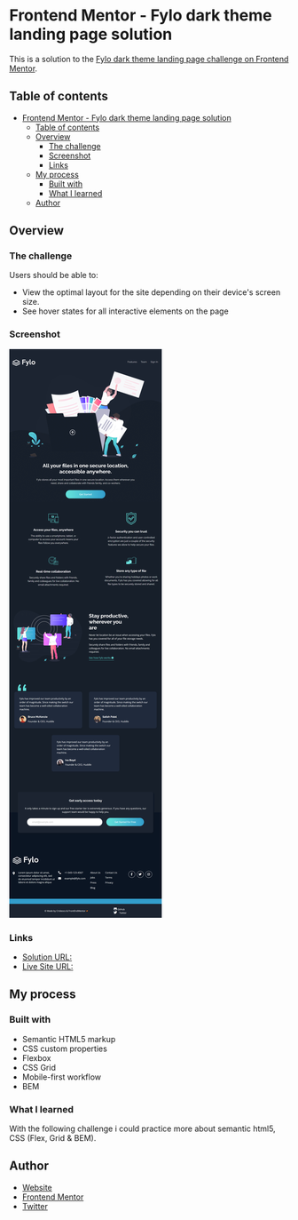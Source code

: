 # Frontend Mentor - Fylo dark theme landing page solution

This is a solution to the [Fylo dark theme landing page challenge on Frontend Mentor](https://www.frontendmentor.io/challenges/fylo-dark-theme-landing-page-5ca5f2d21e82137ec91a50fd).

## Table of contents

- [Frontend Mentor - Fylo dark theme landing page solution](#frontend-mentor---fylo-dark-theme-landing-page-solution)
  - [Table of contents](#table-of-contents)
  - [Overview](#overview)
    - [The challenge](#the-challenge)
    - [Screenshot](#screenshot)
    - [Links](#links)
  - [My process](#my-process)
    - [Built with](#built-with)
    - [What I learned](#what-i-learned)
  - [Author](#author)


## Overview

### The challenge

Users should be able to:

- View the optimal layout for the site depending on their device's screen size.
- See hover states for all interactive elements on the page

### Screenshot

![](./images/screenshot.png)

### Links

- [Solution URL:](https://www.frontendmentor.io/solutions/fylo-dark-with-grid-flexbox-and-bem-j3szE621E)
- [Live Site URL:](https://crisleoco2004.github.io/fylo-dark-landing-page/)

## My process

### Built with

- Semantic HTML5 markup
- CSS custom properties
- Flexbox
- CSS Grid
- Mobile-first workflow
- BEM

### What I learned

With the following challenge i could practice more about semantic html5, CSS (Flex, Grid & BEM).

## Author

- [Website](https://www.crisleoco2004.github.io)
- [Frontend Mentor](https://www.frontendmentor.io/profile/Crisleoco2004)
- [Twitter](https://www.twitter.com/crisleooc)
